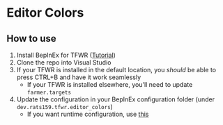 # Editor Colors
## How to use
1. Install BepInEx for TFWR ([Tutorial](https://docs.bepinex.dev/articles/user_guide/installation/index.html))
2. Clone the repo into Visual Studio
3. If your TFWR is installed in the default location, you *should* be able to press CTRL+B and have it work seamlessly
   - If your TFWR is installed elsewhere, you'll need to update `farmer.targets`
4. Update the configuration in your BepInEx configuration folder (under `dev.rats159.tfwr.editor_colors`)
   - If you want runtime configuration, use [this](https://github.com/BepInEx/BepInEx.ConfigurationManager)
